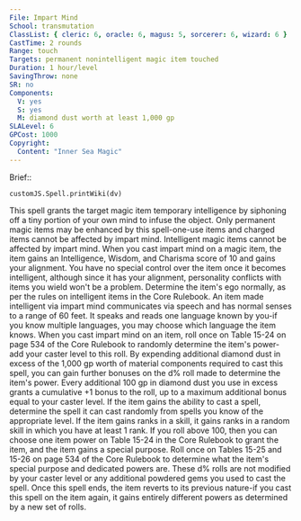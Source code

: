 ```yaml
---
File: Impart Mind
School: transmutation
ClassList: { cleric: 6, oracle: 6, magus: 5, sorcerer: 6, wizard: 6 }
CastTime: 2 rounds
Range: touch
Targets: permanent nonintelligent magic item touched
Duration: 1 hour/level
SavingThrow: none
SR: no
Components:
  V: yes
  S: yes
  M: diamond dust worth at least 1,000 gp
SLALevel: 6
GPCost: 1000
Copyright:
  Content: "Inner Sea Magic"
---
```

Brief:: 

```dataviewjs
customJS.Spell.printWiki(dv)
```

This spell grants the target magic item temporary intelligence by siphoning off a tiny portion of your own mind to infuse the object. Only permanent magic items may be enhanced by this spell-one-use items and charged items cannot be affected by impart mind. Intelligent magic items cannot be affected by impart mind.  When you cast impart mind on a magic item, the item gains an Intelligence, Wisdom, and Charisma score of 10 and gains your alignment. You have no special control over the item once it becomes intelligent, although since it has your alignment, personality conflicts with items you wield won't be a problem. Determine the item's ego normally, as per the rules on intelligent items in the Core Rulebook.  An item made intelligent via impart mind communicates via speech and has normal senses to a range of 60 feet. It speaks and reads one language known by you-if you know multiple languages, you may choose which language the item knows.  When you cast impart mind on an item, roll once on Table 15-24 on page 534 of the Core Rulebook to randomly determine the item's power-add your caster level to this roll. By expending additional diamond dust in excess of the 1,000 gp worth of material components required to cast this spell, you can gain further bonuses on the d% roll made to determine the item's power. Every additional 100 gp in diamond dust you use in excess grants a cumulative +1 bonus to the roll, up to a maximum additional bonus equal to your caster level. If the item gains the ability to cast a spell, determine the spell it can cast randomly from spells you know of the appropriate level. If the item gains ranks in a skill, it gains ranks in a random skill in which you have at least 1 rank.  If you roll above 100, then you can choose one item power on Table 15-24 in the Core Rulebook to grant the item, and the item gains a special purpose. Roll once on Tables 15-25 and 15-26 on page 534 of the Core Rulebook to determine what the item's special purpose and dedicated powers are. These d% rolls are not modified by your caster level or any additional powdered gems you used to cast the spell.  Once this spell ends, the item reverts to its previous nature-if you cast this spell on the item again, it gains entirely different powers as determined by a new set of rolls.
